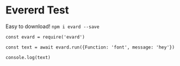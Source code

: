 # Evererd Test

Easy to download! 
`npm i evard --save`


```
const evard = require('evard')

const text = await evard.run({Function: 'font', message: 'hey'})

console.log(text)
```